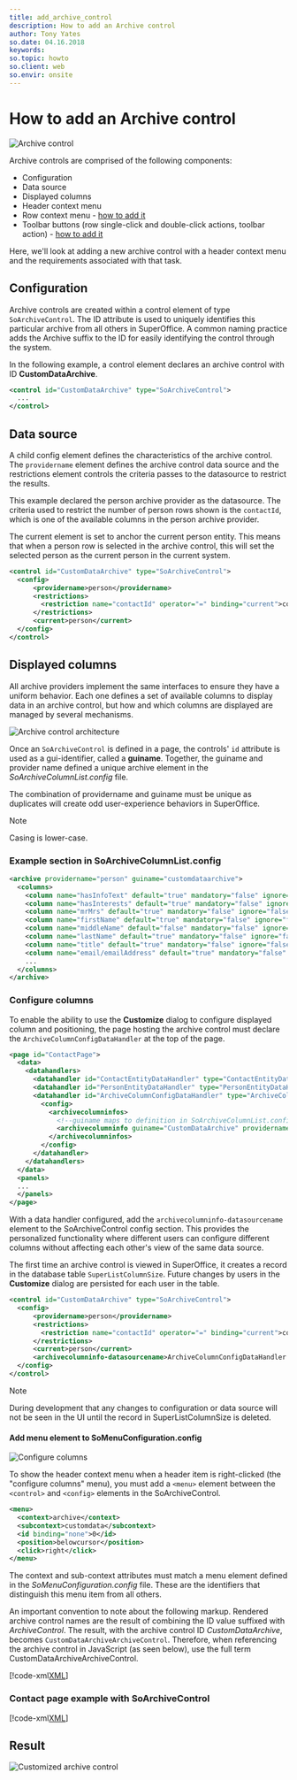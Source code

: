 ```yaml
---
title: add_archive_control
description: How to add an Archive control
author: Tony Yates
so.date: 04.16.2018
keywords:
so.topic: howto
so.client: web
so.envir: onsite
---
```


# How to add an Archive control

![Archive control][img1]

Archive controls are comprised of the following components:

* Configuration
* Data source
* Displayed columns
* Header context menu
* Row context menu - [how to add it][1]
* Toolbar buttons (row single-click and double-click actions, toolbar action) - [how to add it][2]

Here, we'll look at adding a new archive control with a header context menu and the requirements associated with that task.

## Configuration

Archive controls are created within a control element of type `SoArchiveControl`. The ID attribute is used to uniquely identifies this particular archive from all others in SuperOffice. A common naming practice adds the Archive suffix to the ID for easily identifying the control through the system.

In the following example, a control element declares an archive control with ID **CustomDataArchive**.

``` xml
<control id="CustomDataArchive" type="SoArchiveControl">
  ...
</control>

```

## Data source

A child config element defines the characteristics of the archive control. The `providername` element defines the archive control data source and the restrictions element controls the criteria passes to the datasource to restrict the results.

This example declared the person archive provider as the datasource. The criteria used to restrict the number of person rows shown is the `contactId`, which is one of the available columns in the person archive provider.

The current element is set to anchor the current person entity. This means that when a person row is selected in the archive control, this will set the selected person as the current person in the current system.

``` xml
<control id="CustomDataArchive" type="SoArchiveControl">
  <config>
      <providername>person</providername>
      <restrictions>
        <restriction name="contactId" operator="=" binding="current">contact</restriction>
      </restrictions>
      <current>person</current>
  </config>
</control>
```

## Displayed columns

All archive providers implement the same interfaces to ensure they have a uniform behavior. Each one defines a set of available columns to display data in an archive control, but how and which columns are displayed are managed by several mechanisms.

![Archive control architecture][img2]

Once an `SoArchiveControl` is defined in a page, the controls' `id` attribute is used as a gui-identifier, called a **guiname**. Together, the guiname and provider name defined a unique archive element in the *SoArchiveColumnList.config* file.

The combination of providername and guiname must be unique as duplicates will create odd user-experience behaviors in SuperOffice.

> [!NOTE]
> Casing is lower-case.

### Example section in SoArchiveColumnList.config

``` xml
<archive providername="person" guiname="customdataarchive">
  <columns>
    <column name="hasInfoText" default="true" mandatory="false" ignore="false" />
    <column name="hasInterests" default="true" mandatory="false" ignore="false" />
    <column name="mrMrs" default="true" mandatory="false" ignore="false" />
    <column name="firstName" default="true" mandatory="false" ignore="false" />
    <column name="middleName" default="false" mandatory="false" ignore="false" />
    <column name="lastName" default="true" mandatory="false" ignore="false" />
    <column name="title" default="true" mandatory="false" ignore="false" />
    <column name="email/emailAddress" default="true" mandatory="false" ignore="false" />
    ...
  </columns>
</archive>
```

### Configure columns

To enable the ability to use the **Customize** dialog to configure displayed column and positioning, the page hosting the archive control must declare the `ArchiveColumnConfigDataHandler` at the top of the page.

```xml
<page id="ContactPage">
  <data>
    <datahandlers>
      <datahandler id="ContactEntityDataHandler" type="ContactEntityDataHandler" />
      <datahandler id="PersonEntityDataHandler" type="PersonEntityDataHandler" />
      <datahandler id="ArchiveColumnConfigDataHandler" type="ArchiveColumnConfigDataHandler">
        <config>
          <archivecolumninfos>
            <!--guiname maps to definition in SoArchiveColumnList.config-->
            <archivecolumninfo guiname="CustomDataArchive" providername="person"/>
          </archivecolumninfos>
        </config>
      </datahandler>
    </datahandlers>
  </data>
  <panels>
  ...
  </panels>
</page>
```

With a data handler configured, add the `archivecolumninfo-datasourcename` element to the SoArchiveControl config section. This provides the personalized functionality where different users can configure different columns without affecting each other's view of the same data source.

The first time an archive control is viewed in SuperOffice, it creates a record in the database table `SuperListColumnSize`. Future changes by users in the **Customize** dialog are persisted for each user in the table.

``` xml
<control id="CustomDataArchive" type="SoArchiveControl">
  <config>
      <providername>person</providername>
      <restrictions>
        <restriction name="contactId" operator="=" binding="current">contact</restriction>
      </restrictions>
      <current>person</current>
      <archivecolumninfo-datasourcename>ArchiveColumnConfigDataHandler.CustomDataArchive</archivecolumninfo-datasourcename>
  </config>
</control>
```

> [!NOTE]
> During development that any changes to configuration or data source will not be seen in the UI until the record in SuperListColumnSize is deleted.

#### Add menu element to SoMenuConfiguration.config

![Configure columns][img3]

To show the header context menu when a header item is right-clicked (the "configure columns" menu), you must add a `<menu>` element between the `<control>` and `<config>` elements in the SoArchiveControl.

``` xml
<menu>
  <context>archive</context>
  <subcontext>customdata</subcontext>
  <id binding="none">0</id>
  <position>belowcursor</position>
  <click>right</click>
</menu>
```

The context and sub-context attributes must match a menu element defined in the *SoMenuConfiguration.config* file. These are the identifiers that distinguish this menu item from all others.

An important convention to note about the following markup. Rendered archive control names are the result of combining the ID value suffixed with *ArchiveControl*. The result, with the archive control ID *CustomDataArchive*, becomes `CustomDataArchiveArchiveControl`. Therefore, when referencing the archive control in JavaScript (as seen below), use the full term CustomDataArchiveArchiveControl.

[!code-xml[XML](includes/cust-archive-control.xml)]

### Contact page example with SoArchiveControl

[!code-xml[XML](includes/cust-contact-page.xml)]

## Result

![Customized archive control][img4]

<!-- Referenced links -->
[1]: add-row-click-actions.md
[2]: add-archive-action-button.md

<!-- Referenced images -->
[img1]: media/web-archive-control.png
[img2]: media/web-archive-control-architecture.png
[img3]: media/web-customize-archive-control.png
[img4]: media/web-archive-control-column-config.png
